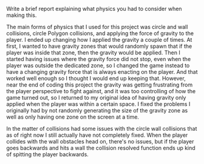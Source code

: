 Write a brief report explaining what physics you had to consider when making this. 

The main forms of physics that I used for this project was circle and wall collisions, circle Polygon collisions, and applying the force of gravity to the player. I ended up changing how I applied the gravity a couple of times. At first, I wanted to have gravity zones that would randomly spawn that if the player was inside that zone, then the gravity would be applied. Then I started having issues where the gravity force did not stop, even when the player was outside the dedicated zone, so I changed the game instead to have a changing gravity force that is always enacting on the player. And that worked well enough so I thought I would end up keeping that. However, near the end of coding this project the gravity was getting frustrating from the player perspective to fight against, and it was too controlling of how the game turned out, so I returned to my original idea of having gravity only applied when the player was within a certain space. I fixed the problems I originally had by not randomly generating the size of the gravity zone as well as only having one zone on the screen at a time. 

In the matter of collisions had some issues with the circle wall collisions that as of right now I still actually have not completely fixed. When the player collides with the wall obstacles head on, there's no issues, but if the player goes backwards and hits a wall the collision resolved function ends up kind of spitting the player backwards. 